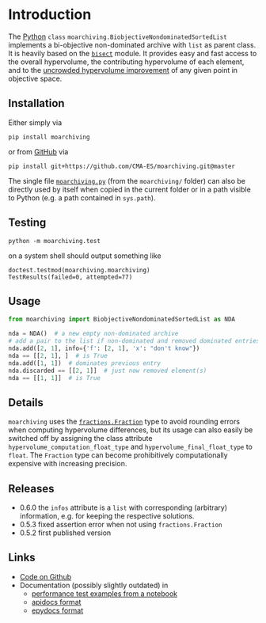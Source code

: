 
# Introduction

The [Python](https://www.python.org/) `class` `moarchiving.BiobjectiveNondominatedSortedList` implements a bi-objective non-dominated archive with `list` as parent class. It is heavily based on the [`bisect`](https://docs.python.org/3/library/bisect.html) module. It provides easy and fast access to the overall hypervolume, the contributing hypervolume of each element, and to the [uncrowded hypervolume improvement](https://arxiv.org/abs/1904.08823/) of any given point in objective space.

## Installation

Either simply via

```
pip install moarchiving
```

or from [GitHub](https://github.com/CMA-ES/moarchiving/) via

```
pip install git+https://github.com/CMA-ES/moarchiving.git@master
```

The single file [`moarchiving.py`](https://github.com/CMA-ES/moarchiving/moarchiving/moarchiving.py) (from the `moarchiving/` folder) can also be directly used by itself when copied in the current folder or in a path visible to Python (e.g. a path contained in `sys.path`).

## Testing

```
python -m moarchiving.test
```

on a system shell should output something like

```
doctest.testmod(moarchiving.moarchiving)
TestResults(failed=0, attempted=77)
```
 ## Usage

 ```python
from moarchiving import BiobjectiveNondominatedSortedList as NDA

nda = NDA()  # a new empty non-dominated archive
# add a pair to the list if non-dominated and removed dominated entries
nda.add([2, 1], info={'f': [2, 1], 'x': "don't know"})
nda == [[2, 1], ]  # is True
nda.add([1, 1])  # dominates previous entry
nda.discarded == [[2, 1]]  # just now removed element(s)
nda == [[1, 1]]  # is True
```

## Details

`moarchiving` uses the [`fractions.Fraction`](https://docs.python.org/3/library/fractions.html) type to avoid rounding errors when computing hypervolume differences, but its usage can also easily be switched off by assigning the class attribute `hypervolume_computation_float_type` and `hypervolume_final_float_type` to `float`.
The `Fraction` type can become prohibitively computationally expensive with increasing
precision.

## Releases

- 0.6.0 the `infos` attribute is a `list` with corresponding (arbitrary) information, e.g. for keeping the respective solutions.
- 0.5.3 fixed assertion error when not using `fractions.Fraction`
- 0.5.2 first published version

## Links

- [Code on Github](https://github.com/CMA-ES/moarchiving/)
- Documentation (possibly slightly outdated) in
  - [performance test examples from a notebook](https://cma-es.github.io/moarchiving/)
  - [apidocs format](https://cma-es.github.io/moarchiving/moarchiving-apidocs/index.html)
  - [epydocs format](https://cma-es.github.io/moarchiving/moarchiving-epydocs/index.html)


